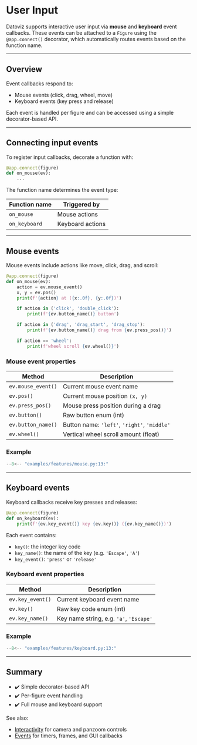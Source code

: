 # User Input

Datoviz supports interactive user input via **mouse** and **keyboard** event callbacks. These events can be attached to a `Figure` using the `@app.connect()` decorator, which automatically routes events based on the function name.

---

## Overview

Event callbacks respond to:

- Mouse events (click, drag, wheel, move)
- Keyboard events (key press and release)

Each event is handled per figure and can be accessed using a simple decorator-based API.

---

## Connecting input events

To register input callbacks, decorate a function with:

```python
@app.connect(figure)
def on_mouse(ev):
    ...
```

The function name determines the event type:

| Function name | Triggered by     |
| ------------- | ---------------- |
| `on_mouse`    | Mouse actions    |
| `on_keyboard` | Keyboard actions |

---

## Mouse events

Mouse events include actions like move, click, drag, and scroll:

```python
@app.connect(figure)
def on_mouse(ev):
    action = ev.mouse_event()
    x, y = ev.pos()
    print(f'{action} at ({x:.0f}, {y:.0f})')

    if action in ('click', 'double_click'):
        print(f'{ev.button_name()} button')

    if action in ('drag', 'drag_start', 'drag_stop'):
        print(f'{ev.button_name()} drag from {ev.press_pos()}')

    if action == 'wheel':
        print(f'wheel scroll {ev.wheel()}')
```

### Mouse event properties

| Method             | Description                                  |
| ------------------ | -------------------------------------------- |
| `ev.mouse_event()` | Current mouse event name                     |
| `ev.pos()`         | Current mouse position `(x, y)`              |
| `ev.press_pos()`   | Mouse press position during a drag           |
| `ev.button()`      | Raw button enum (int)                        |
| `ev.button_name()` | Button name: `'left'`, `'right'`, `'middle'` |
| `ev.wheel()`       | Vertical wheel scroll amount (float)         |


### Example

```python
--8<-- "examples/features/mouse.py:13:"
```

---

## Keyboard events

Keyboard callbacks receive key presses and releases:

```python
@app.connect(figure)
def on_keyboard(ev):
    print(f'{ev.key_event()} key {ev.key()} ({ev.key_name()})')
```

Each event contains:

* `key()`: the integer key code
* `key_name()`: the name of the key (e.g. `'Escape'`, `'A'`)
* `key_event()`: `'press'` or `'release'`

### Keyboard event properties

| Method          | Description                             |
| --------------- | --------------------------------------- |
| `ev.key_event()`| Current keyboard event name             |
| `ev.key()`      | Raw key code enum (int)                 |
| `ev.key_name()` | Key name string, e.g. `'a'`, `'Escape'` |


### Example

```python
--8<-- "examples/features/keyboard.py:13:"
```

---


## Summary

* ✔️ Simple decorator-based API
* ✔️ Per-figure event handling
* ✔️ Full mouse and keyboard support

See also:

* [Interactivity](interactivity.md) for camera and panzoom controls
* [Events](events.md) for timers, frames, and GUI callbacks

